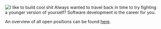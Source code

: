 ![I like to build cool shit](https://www.haarstudio-honicker.de/wp-content/uploads/2013/11/we-want-you-stellenanzeige.jpg)
Always wanted to travel back in time to try fighting a younger version of yourself? Software development is the career for you.

An overview of all open positions can be found [here](https://logmein.wd5.myworkdayjobs.com/LogMeInCareers).

<!--
**cschroeter/cschroeter** is a ✨ _special_ ✨ repository because its `README.md` (this file) appears on your GitHub profile.

Here are some ideas to get you started:

- 🔭 I’m currently working on ...
- 🌱 I’m currently learning ...
- 👯 I’m looking to collaborate on ...
- 🤔 I’m looking for help with ...
- 💬 Ask me about ...
- 📫 How to reach me: ...
- 😄 Pronouns: ...
- ⚡ Fun fact: ...
-->
